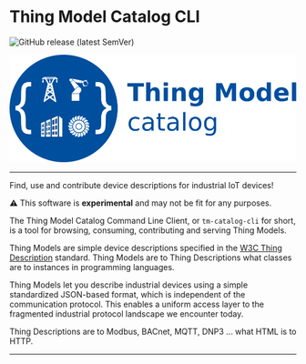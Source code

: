 # Thing Model Catalog CLI

![GitHub release (latest SemVer)](https://img.shields.io/github/v/release/hadjian/tm-catalog-cli)

![Thing Model Catalog Logo](https://github.com/hadjian/tm-catalog-cli/raw/main/docs/media/tm-catalog-logo.svg)

---
Find, use and contribute device descriptions for industrial IoT devices!

⚠ This software is **experimental** and may not be fit for any purposes. 

The Thing Model Catalog Command Line Client, or ```tm-catalog-cli``` for short, is a tool for browsing, consuming, contributing and serving Thing Models.

Thing Models are simple device descriptions specified in the [W3C Thing Description][1] standard. Thing Models are to Thing Descriptions what classes are to instances in programming languages.

Thing Models let you describe industrial devices using a simple standardized JSON-based format, which is independent of the communication protocol. This enables a uniform access layer to the fragmented industrial protocol landscape we encounter today.

Thing Descriptions are to Modbus, BACnet, MQTT, DNP3 ... what HTML is to HTTP.

---















[1]: https://www.w3.org/TR/wot-thing-description11/
